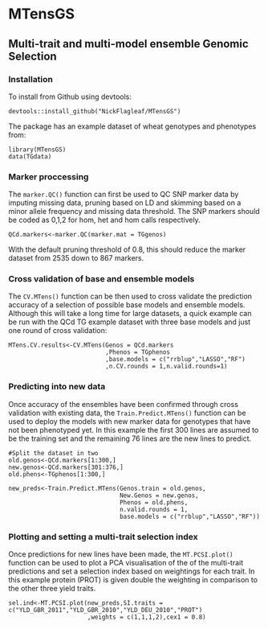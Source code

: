 # MTensGS
## Multi-trait and multi-model ensemble Genomic Selection

### Installation
 To install from Github using devtools:
 
```
devtools::install_github("NickFlagleaf/MTensGS")
```
 
The package has an example dataset of wheat genotypes and phenotypes from:
```
library(MTensGS)
data(TGdata)
```
 
### Marker proccessing
The `marker.QC()` function can first be used to QC SNP marker data by imputing missing data, pruning based on LD and skimming based on a minor allele frequency and missing data threshold. The SNP markers should be coded as 0,1,2 for hom, het and hom calls respectively.

```
QCd.markers<-marker.QC(marker.mat = TGgenos)
```
With the default pruning threshold of 0.8, this should reduce the marker dataset from 2535 down to 867 markers.


### Cross validation of base and ensemble models
The `CV.MTens()` function can be then used to cross validate the prediction accuracy of a selection of possible base models and ensemble models. Although this will take a long time for large datasets, a quick example can be run with the QCd TG example dataset with three base models and just one round of cross validation:

```
MTens.CV.results<-CV.MTens(Genos = QCd.markers
                           ,Phenos = TGphenos
                           ,base.models = c("rrblup","LASSO","RF")
                           ,n.CV.rounds = 1,n.valid.rounds=1)
```

### Predicting into new data
Once accuracy of the ensembles have been confirmed through cross validation with existing data, the `Train.Predict.MTens()` function can be used to deploy the models with new marker data for genotypes that have not been phenotyped yet. In this example the first 300 lines are assumed to be the training set and the remaining 76 lines are the new lines to predict.

```
#Split the dataset in two
old.genos<-QCd.markers[1:300,]
new.genos<-QCd.markers[301:376,]
old.phens<-TGphenos[1:300,]

new_preds<-Train.Predict.MTens(Genos.train = old.genos,
                               New.Genos = new.genos,
                               Phenos = old.phens,
                               n.valid.rounds = 1,
                               base.models = c("rrblup","LASSO","RF"))
```

### Plotting and setting a multi-trait selection index
Once predictions for new lines have been made, the `MT.PCSI.plot()` function can be used to plot a PCA visualisation of the of the multi-trait predictions and set a selection index based on weightings for each trait. In this example protein (PROT) is given double the weighting in comparison to the other three yield traits.

```
sel.ind<-MT.PCSI.plot(new_preds,SI.traits = c("YLD_GBR_2011","YLD_GBR_2010","YLD_DEU_2010","PROT")
                      ,weights = c(1,1,1,2),cex1 = 0.8)
```
